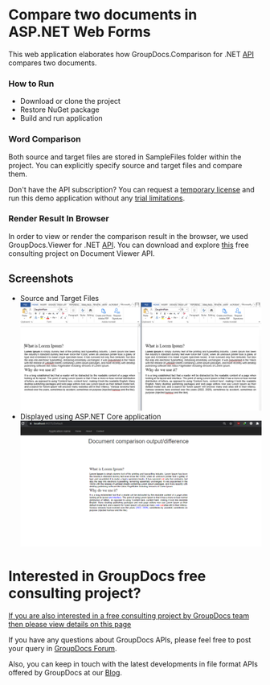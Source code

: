 # Compare two documents in ASP.NET Web Forms
This web application elaborates how GroupDocs.Comparison for .NET [API](https://products.groupdocs.com/comparison/net) compares two documents. 

### How to Run
* Download or clone the project
* Restore NuGet package
* Build and run application

### Word Comparison
Both source and target files are stored in SampleFiles folder within the project. You can explicitly specify source and target files and compare them.   

Don't have the API subscription? You can request a [temporary license](https://purchase.groupdocs.com/buy) and run this demo application without any [trial limitations](https://docs.groupdocs.com/comparison/net/licensing-and-evaluation-limitations/). 

### Render Result In Browser
In order to view or render the comparison result in the browser, we used GroupDocs.Viewer for .NET [API](https://products.groupdocs.com/viewer/net). You can download and explore [this](https://github.com/groupdocs-free-consulting/display-document-in-browser-without-downloading) free consulting project on Document Viewer API. 

## Screenshots
* Source and Target Files  
![](Screenshots/sourcefiles.PNG) 
* Displayed using ASP.NET Core application
![](Screenshots/output.PNG)

# Interested in GroupDocs free consulting project?
[If you are also interested in a free consulting project by GroupDocs team then please view details on this page](https://github.com/groupdocs-free-consulting/)

If you have any questions about GroupDocs APIs, please feel free to post your query in [GroupDocs Forum](https://forum.groupdocs.com/).

Also, you can keep in touch with the latest developments in file format APIs offered by GroupDocs at our [Blog](https://blog.groupdocs.com/).






